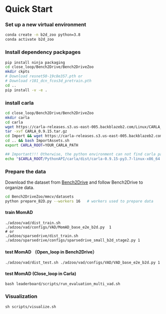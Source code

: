 # Quick Start

### Set up a new virtual environment
```bash
conda create -n b2d_zoo python=3.8
conda activate b2d_zoo
```

### Install dependency packpages
```bash
pip install ninja packaging
cd close_loop/Bench2Drive/Bench2DriveZoo
mkdir ckpts
# Download resnet50-19c8e357.pth or
# Download r101_dcn_fcos3d_pretrain.pth
cd ..
pip install -v -e .
```

### install carla
```bash
cd close_loop/Bench2Drive/Bench2DriveZoo
mkdir carla
cd carla
wget https://carla-releases.s3.us-east-005.backblazeb2.com/Linux/CARLA_0.9.15.tar.gz
tar -xvf CARLA_0.9.15.tar.gz
cd Import && wget https://carla-releases.s3.us-east-005.backblazeb2.com/Linux/AdditionalMaps_0.9.15.tar.gz
cd .. && bash ImportAssets.sh
export CARLA_ROOT=YOUR_CARLA_PATH

## Important!!! Otherwise, the python environment can not find carla package
echo "$CARLA_ROOT/PythonAPI/carla/dist/carla-0.9.15-py3.7-linux-x86_64.egg" >> YOUR_CONDA_PATH/envs/YOUR_CONDA_ENV_NAME/lib/python3.8/site-packages/carla.pth # python 3.8 also works well, please set YOUR_CONDA_PATH and YOUR_CONDA_ENV_NAME
```

### Prepare the data
Download the dataset from [Bench2Drive](https://github.com/Thinklab-SJTU/Bench2Drive) and follow Bench2Drive to organize data.
```bash
cd Bench2DriveZoo/mmcv/datasets
python prepare_B2D.py --workers 16   # workers used to prepare data
```

####  train MomAD 
```
./adzoo/vad/dist_train.sh ./adzoo/vad/configs/VAD/MomAD_base_e2e_b2d.py  1
# or
./adzoo/sparsedrive/dist_train.sh ./adzoo/sparsedrive/configs/sparsedrive_small_b2d_stage2.py 1
```

####  test MomAD （Open_loop in Bench2Drive）
```
./adzoo/vad/dist_test.sh ./adzoo/vad/configs/VAD/VAD_base_e2e_b2d.py 1
```
####  test MomAD (Close_loop in Carla)
```
bash leaderboard/scripts/run_evaluation_multi_vad.sh
```
### Visualization
```
sh scripts/visualize.sh
```



